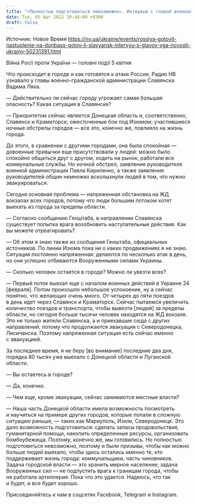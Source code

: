```yaml
---
title: "«Полностью подготовиться невозможно». Интервью с главой военной администрации о Славянске в ожидании эскалации войны"
date: Tue, 05 Apr 2022 20:44:00 +0300
draft: false
---
```

Источник: Новое Время https://nv.ua/ukraine/events/rossiya-gotovit-nastuplenie-na-donbass-gotov-li-slavyansk-intervyu-s-glavoy-vga-novosti-ukrainy-50231391.html


 Війна Росії проти України — головні події 5 квітня

 Что происходит в городе и как готовятся к атаке России, Радио НВ узнавало у главы военно-гражданской администрации Славянска Вадима Ляха.

— Действительно ли сейчас городу угрожает самая большая опасность? Какая ситуация в Славянске?

— Приоритетом сейчас является Донецкая область и, соответственно, Славянск и Краматорск; ожесточенные бои под Изюмом; участившиеся ночные обстрелы городов — все это, конечно же, повлияло на жизнь города.

До этого, в сравнении с другими городами, она была спокойная — довоенные привычки еще присутствовали у людей: можно было спокойно общаться друг с другом, ходить на рынок, работали все коммунальные службы. Но ночной обстрел, заявление руководителя военной администрации Павла Кириленко, а также заявления руководителей общин немножко всколыхнули людей в том, что нужно эвакуироваться.

Сегодня основная проблема — напряженная обстановка на ЖД вокзалах всех городов, потому что люди большим потоком хотят выехать из города за пределы области.

— Согласно сообщению Генштаба, в направлении Славянска существует попытка врага возобновить наступательные действия. Как вы можете отреагировать?

— Об этом я знаю также из сообщения Генштаба, официальных источников. По линии Изюма пока ни о каких продвижениях я не знаю. Ситуация постоянно напряженная: делаются по несколько атак в день, но они успешно отбиваются Вооруженными силами Украины.

— Сколько человек остается в городе? Можно ли увезти всех?

— Первый поток выехал еще с началом военных действий в Украине 24 [февраля]. Потом произошло небольшое успокоение, ну а сейчас понятно, что желающих очень много. От четырех до пяти поездов в день идет через Славянск и Краматорск. Сейчас пытаемся увеличить количество поездов и транспорта, чтобы вывезти [людей] за пределы области, но сегодня больше тысячи человек находятся на ЖД вокзале. Это не только жители Славянска, а и приехавшие сюда с других направлений, потому что продолжается эвакуация с Северодонецка, Лисичанска. Поэтому напряженная ситуация есть сейчас именно с эвакуацией.

За последнее время, я не беру [во внимание] последние два дня, порядка 80 тысяч уже выехало с Донецкой области и Луганской области.

— Вы остаетесь в городе?

— Да, конечно.

— Чем еще, кроме эвакуации, сейчас занимаются местные власти?

— Наша часть Донецкой области имела возможность посмотреть и научиться на примере других городов, которые попали в сложную ситуацию раньше, — таких как Мариуполь, Изюм, Северодонецк. Это дало возможность подготовиться: сделать запасы продовольствия, гуманитарной помощи, накопить определенные ресурсы, организовать бомбоубежища. Поэтому, конечно же, мы готовились. Но полностью подготовиться невозможно, поэтому и были призывы, чтобы как можно больше людей выехало, чтобы здесь остались именно те, кто поддерживает жизнь города: коммунальщики, часть чиновников. Задача городской власти — это хранить мирное население; задача Вооруженных сил — не подпустить врага к границам города, чтобы не работала артиллерия. Пока что это удается. Надеюсь, что так и будет, и все будет хорошо.

Присоединяйтесь к нам в соцсетях Facebook, Telegram и Instagram.
